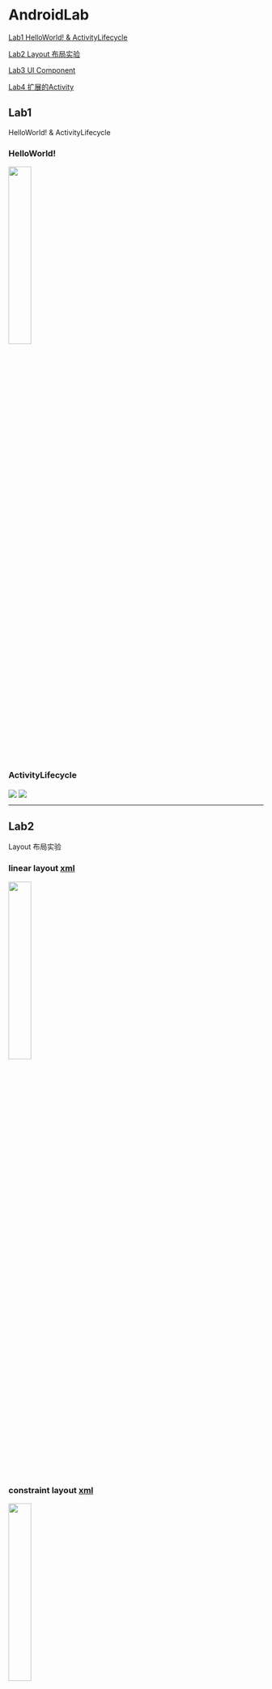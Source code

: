 
# AndroidLab
[Lab1 HelloWorld! & ActivityLifecycle](#lab1) 

[Lab2 Layout 布局实验](#lab2) 

[Lab3 UI Component](#lab3)

[Lab4 扩展的Activity](#lab4)
## Lab1 
HelloWorld! & ActivityLifecycle 
### HelloWorld!
<img src="https://github.com/FreedomHappy/AndroidDevelop/blob/master/AndroidLab/images/hello.png" width = "30%" height = "30%" div align=center />

### ActivityLifecycle
<img src="https://github.com/FreedomHappy/AndroidDevelop/blob/master/AndroidLab/images/lifecycle1.PNG"  div align=center />
<img src="https://github.com/FreedomHappy/AndroidDevelop/blob/master/AndroidLab/images/lifecycle2.PNG"  div align=center />

---

## Lab2 
Layout 布局实验
### linear layout [xml](https://github.com/FreedomHappy/AndroidDevelop/blob/master/AndroidLab/app/src/main/res/layout/linearlayout.xml)
<img src="https://github.com/FreedomHappy/AndroidDevelop/blob/master/AndroidLab/images/linear.png" width = "30%" height = "30%" div align=center />

### constraint layout [xml](https://github.com/FreedomHappy/AndroidDevelop/blob/master/AndroidLab/app/src/main/res/layout/constraintlayout.xml)
<img src="https://github.com/FreedomHappy/AndroidDevelop/blob/master/AndroidLab/images/constraint.png" width = "30%" height = "30%" div align=center />

### table layout [xml](https://github.com/FreedomHappy/AndroidDevelop/blob/master/AndroidLab/app/src/main/res/layout/tablelayout.xml)
<img src="https://github.com/FreedomHappy/AndroidDevelop/blob/master/AndroidLab/images/table.png" width = "30%" height = "30%" div align=center />

## Lab3 
UI component
### ListView [JavaFile](https://github.com/FreedomHappy/AndroidDevelop/blob/master/AndroidLab/app/src/main/java/com/example/androidlab/ListViewActivity.java) [   ListItem_xml](https://github.com/FreedomHappy/AndroidDevelop/blob/master/AndroidLab/app/src/main/res/layout/simple_item.xml)
* Primary Code
```java
//创建List集合，集合元素是Map
        List<Map<String,Object>> listItems = new ArrayList<Map<String,Object>>();
        for (int i=0; i<names.length;i++){
            Map<String,Object> listItem = new HashMap<String,Object>();
            listItem.put("header",imageIds[i]);
            listItem.put("name",names[i]);
            listItems.add(listItem);
        }
        //创建一个SimpleAdapter
        SimpleAdapter simpleAdapter = new SimpleAdapter(this,listItems,
                R.layout.simple_item,
                new String[] {"header","name"},
                new int[] {R.id.header,R.id.name});
        ListView list = findViewById(R.id.myListView);
        // 为ListView设置Adapter
        list.setAdapter(simpleAdapter);

        // 为ListView的列表项的单击事件绑定事件监听器
        list.setOnItemClickListener(new AdapterView.OnItemClickListener()
        {
            // 第position项被单击时激发该方法
            @Override
            public void onItemClick(AdapterView<?> parent, View view,
                                    int position, long id)
            {   // Toast是Android中的一种简易消息提示框
                Toast.makeText(getApplicationContext(), names[position], Toast.LENGTH_LONG).show();
            }
        });
```
* Screenshot
<img src="https://github.com/FreedomHappy/AndroidDevelop/blob/master/AndroidLab/images/listview.png" width = "30%" height = "30%" div align=center />

### AlterDialog [JavaFile](https://github.com/FreedomHappy/AndroidDevelop/blob/master/AndroidLab/app/src/main/java/com/example/androidlab/MainActivity.java)[  AlertDialog_xml](https://github.com/FreedomHappy/AndroidDevelop/blob/master/AndroidLab/app/src/main/res/layout/activity_alert_dialog.xml)
* Primary Code
```java
// lab3_2 Alert Dialog
    // references (https://developer.android.com/guide/topics/ui/dialogs)
    public void BuildAlertDialog(View view){
        // Use the Builder class for convenient dialog construction
        AlertDialog.Builder builder = new AlertDialog.Builder(this);
        // Get the layout inflater
        LayoutInflater inflater = this.getLayoutInflater();

        // Inflate and set the layout for the dialog
        // Pass null as the parent view because its going in the dialog layout
        builder.setView(inflater.inflate(R.layout.activity_alert_dialog, null))
                // Add action buttons
                .setPositiveButton(R.string.signin, new DialogInterface.OnClickListener() {
                    @Override
                    public void onClick(DialogInterface dialog, int id) {
                        // sign in the user ...
                    }
                })
                .setNegativeButton(R.string.cancel, new DialogInterface.OnClickListener() {
                    public void onClick(DialogInterface dialog, int id) {

                    }
                });
        AlertDialog alertDialog = builder.create();
        alertDialog.show();
    }
```
* Screenshot
<img src="https://github.com/FreedomHappy/AndroidDevelop/blob/master/AndroidLab/images/alertdialog.png" width = "30%" height = "30%" div align=center />

### OptionMenu [JavaFile](https://github.com/FreedomHappy/AndroidDevelop/blob/master/AndroidLab/app/src/main/java/com/example/androidlab/MenuTest.java)[     OptionMenu_xml](https://github.com/FreedomHappy/AndroidDevelop/blob/master/AndroidLab/app/src/main/res/menu/menu_with_xml.xml)
* Primary Code
```java
@Override
    public boolean onCreateOptionsMenu(Menu menu) {
        MenuInflater inflater = getMenuInflater();
        inflater.inflate(R.menu.menu_with_xml, menu);
        return true;
    }
    @Override
    public boolean onOptionsItemSelected(MenuItem item) {
        // Handle item selection
        EditText edt = findViewById(R.id.text_menutest);
        switch (item.getItemId()) {
            case R.id.font_big:
               edt.setTextSize(20);
                return true;
            case R.id.font_median:
                edt.setTextSize(16);
                return true;
            case R.id.font_small:
                edt.setTextSize(10);
                return true;
            case R.id.color_red:
                edt.setTextColor(Color.parseColor("#FF0033"));
                return true;
            case R.id.color_black:
                edt.setTextColor(Color.parseColor("#000000"));
                return true;
            case R.id.item_normal:
                Toast.makeText(getApplicationContext(), "选中普通菜单项", Toast.LENGTH_LONG).show();
                return true;
            default:
                return super.onOptionsItemSelected(item);
        }
    }
```
* Screenshot

<img src="https://github.com/FreedomHappy/AndroidDevelop/blob/master/AndroidLab/images/optionmenu1.png" width = "30%" height = "30%" div align=center />   <img src="https://github.com/FreedomHappy/AndroidDevelop/blob/master/AndroidLab/images/optionmenu2.png" width = "30%" height = "30%" div align=center />

<img src="https://github.com/FreedomHappy/AndroidDevelop/blob/master/AndroidLab/images/optionmenu3.png" width = "30%" height = "30%" div align=center />  <img src="https://github.com/FreedomHappy/AndroidDevelop/blob/master/AndroidLab/images/optionmenu4.png" width = "30%" height = "30%" div align=center />

### Contextual Menu [JavaFile](https://github.com/FreedomHappy/AndroidDevelop/blob/master/AndroidLab/app/src/main/java/com/example/androidlab/ContextualMenuActivity.java)  [    ContextualMenu_xml](https://github.com/FreedomHappy/AndroidDevelop/blob/master/AndroidLab/app/src/main/res/menu/contextual_menu.xml)
* Primary Code
```java
        list.setChoiceMode(ListView.CHOICE_MODE_MULTIPLE_MODAL);
        list.setMultiChoiceModeListener(new AbsListView.MultiChoiceModeListener() {

            private int nr = 0;

            @Override
            public boolean onPrepareActionMode(ActionMode mode, Menu menu) {
                // TODO Auto-generated method stub
                return false;
            }

            @Override
            public void onDestroyActionMode(ActionMode mode) {
                // TODO Auto-generated method stub
                mAdapter.clearSelection();
            }

            @Override
            public boolean onCreateActionMode(ActionMode mode, Menu menu) {
                // TODO Auto-generated method stub

                nr = 0;
                MenuInflater inflater = getMenuInflater();
                inflater.inflate(R.menu.contextual_menu, menu);
                return true;
            }

            @Override
            public boolean onActionItemClicked(ActionMode mode, MenuItem item) {
                // TODO Auto-generated method stub
                switch (item.getItemId()) {

                    case R.id.delete_item:
                        nr = 0;
                        mAdapter.clearSelection();
                        mode.finish();
                }
                return false;
            }

            @Override
            public void onItemCheckedStateChanged(ActionMode mode, int position,
                                                  long id, boolean checked) {
                // TODO Auto-generated method stub
                if (checked) {
                    nr++;
                    mAdapter.setNewSelection(position, checked);
                } else {
                    nr--;
                    mAdapter.removeSelection(position);
                }
                mode.setTitle(nr + " selected");

            }
        });

        list.setOnItemLongClickListener(new AdapterView.OnItemLongClickListener() {

            @Override
            public boolean onItemLongClick(AdapterView<?> arg0, View arg1,
                                           int position, long arg3) {
                // TODO Auto-generated method stub

                list.setItemChecked(position, !mAdapter.isPositionChecked(position));
                return false;
            }
        });
```
* Screenshot
<img src="https://github.com/FreedomHappy/AndroidDevelop/blob/master/AndroidLab/images/contextualmenu.png" width = "30%" height = "30%" div align=center />

## Lab4
扩展的Activity
[PreferenceActivity.java](https://github.com/FreedomHappy/AndroidDevelop/blob/master/AndroidLab/app/src/main/java/com/example/androidlab/PreferenceActivity.java)
[res/xml/preference.xml](https://github.com/FreedomHappy/AndroidDevelop/blob/master/AndroidLab/app/src/main/res/xml/preference.xml)
* Screenshot

<img src="https://github.com/FreedomHappy/AndroidDevelop/blob/master/AndroidLab/images/preference1.png" width = "30%" height = "30%" div align=center />    <img src="https://github.com/FreedomHappy/AndroidDevelop/blob/master/AndroidLab/images/preference2.png" width = "30%" height = "30%" div align=center />
### Edit Preference
* xml code

res/xml/preference.xml
```xml
<EditTextPreference
            android:defaultValue="false"
            android:dialogTitle="Enter your favourite animal"
            android:key="edit_text_preference_1"
            android:selectAllOnFocus="true"
            android:singleLine="true"
            android:summary="An example that uses edit text dialog "
            android:title="Edit text preference" />
```

* Screenshot

<img src="https://github.com/FreedomHappy/AndroidDevelop/blob/master/AndroidLab/images/editPref.png" width = "30%" height = "30%" div align=center />

### List Preference
* xml code

res/xml/preference.xml
```xml
<ListPreference
            android:defaultValue="1"
            android:entries="@array/settings_list_preference_titles"
            android:entryValues="@array/settings_list_preference_titles"
            android:key="list_preference_1"
            android:title="List preference" />
```
[res/values/arrays.xml](https://github.com/FreedomHappy/AndroidDevelop/blob/master/AndroidLab/app/src/main/res/values/arrays.xml)
```xml
<?xml version="1.0" encoding="utf-8"?>
<resources>
    <string-array name="settings_list_preference_titles">
        <item>Alpha Option 01</item>
        <item>Beta Option 02</item>
        <item>Charlie Option 03</item>
    </string-array>
</resources>
```
* Screenshot

<img src="https://github.com/FreedomHappy/AndroidDevelop/blob/master/AndroidLab/images/listPref.png" width = "30%" height = "30%" div align=center />


### Screen preference

* java code

PreferenceActivity.java
```java
    @Override
    protected void onCreate(Bundle savedInstanceState) {
        super.onCreate(savedInstanceState);
        setContentView(R.layout.activity_preference);

        getSupportFragmentManager()
                .beginTransaction()
                .replace(R.id.settings_container, new MySettingsFragment())
                .commit();
    }

    @Override
    public boolean onPreferenceStartFragment(PreferenceFragmentCompat caller, Preference pref) {
        // Instantiate the new Fragment
        final Bundle args = pref.getExtras();
        final Fragment fragment = new newFragment();
        fragment.setArguments(args);
        fragment.setTargetFragment(caller, 0);
        // Replace the existing Fragment with the new Fragment
        getSupportFragmentManager().beginTransaction()
                .replace(R.id.settings_container, fragment)
                .addToBackStack(null)
                .commit();
        return true;
    }
    public static class MySettingsFragment extends PreferenceFragmentCompat {
        @Override
        public void onCreatePreferences(Bundle savedInstanceState, String rootKey) {
            setPreferencesFromResource(R.xml.preference, rootKey);
        }
    }
    public static class newFragment extends PreferenceFragmentCompat{
        @Override
        public void onCreatePreferences(Bundle savedInstanceState,String rootKey){
            setPreferencesFromResource(R.xml.newprefernce,rootKey);
        }
    }
```
* xml code

res/xml/preference.xml
```xml
<Preference
            android:fragment="com.example.androidlab.PreferenceActivity$newFragment"
            android:key="screenPreferencs"
            android:title="Screen preference"
            android:summary="show another screen of preferences"/>
```
[res/xml/newPreference.xml](https://github.com/FreedomHappy/AndroidDevelop/blob/master/AndroidLab/app/src/main/res/xml/newprefernce.xml)
```xml
<?xml version="1.0" encoding="utf-8"?>
<PreferenceScreen xmlns:android="http://schemas.android.com/apk/res/android">

    <CheckBoxPreference
        android:defaultValue="false"
        android:key="toggle_preference"
        android:summary="Preference that is on the next screen but same hierarchy"
        android:title="Toggle Preference" />
</PreferenceScreen>
```
* Screenshot

<img src="https://github.com/FreedomHappy/AndroidDevelop/blob/master/AndroidLab/images/preLaunch.png" width = "30%" height = "30%" div align=center />

### Intent Preference
* xml code

res/xml/preference.xml
```xml
<Preference
            android:key="webpage"
            android:title="Intent preference"
            android:summary="Launchs an Activity from an Intent">
        <intent
            android:action="android.intent.action.VIEW"
            android:data="http://www.baidu.com" />
</Preference>
```

### Preference attributes
* xml code

res/xml/preference.xml
```xml
<CheckBoxPreference
            android:defaultValue="false"
            android:key="parent_check_box_preference"
            android:title="Parent check box preference"
            android:summary="This is visually a parent"/>
        <CheckBoxPreference
            android:defaultValue="false"
            android:key="child_check_box_preference"
            android:title="Child check box preference"
            android:summary="This is visually a child"
            android:dependency="parent_check_box_preference"/>
```
* Screenshot 

<img src="https://github.com/FreedomHappy/AndroidDevelop/blob/master/AndroidLab/images/preDependecy1.png" width = "30%" height = "30%" div align=center />   <img src="https://github.com/FreedomHappy/AndroidDevelop/blob/master/AndroidLab/images/preDependecy2.png" width = "30%" height = "30%" div align=center />
